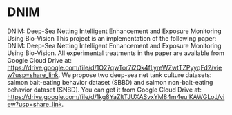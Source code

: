# DNIM
DNIM: Deep-Sea Netting Intelligent Enhancement and Exposure Monitoring Using Bio-Vision
This project is an implementation of the following paper: DNIM: Deep-Sea Netting Intelligent Enhancement and Exposure Monitoring Using Bio-Vision. All experimental treatments in the paper are available from Google Cloud Drive at: https://drive.google.com/file/d/1O27qwTor7i2Qk4fLyreWZwtTZPyyqFd2/view?usp=share_link.
We propose two deep-sea net tank culture datasets: salmon bait-eating behavior dataset (SBBD) and salmon non-bait-eating behavior dataset (SNBD). You can get it from Google Cloud Drive at: https://drive.google.com/file/d/1kg8YaZltTJUXASvxYM84m4euIKAWGLoJ/view?usp=share_link.
